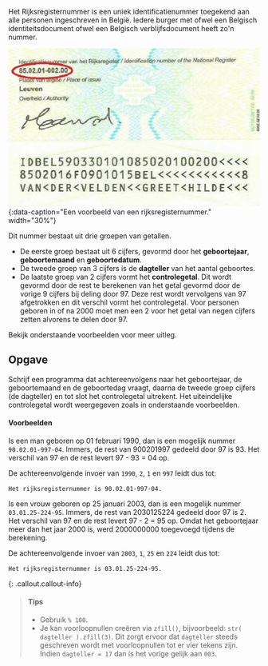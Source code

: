 Het Rijksregisternummer is een uniek identificatienummer toegekend aan alle personen ingeschreven in België. Iedere burger met ofwel een Belgisch identiteitsdocument ofwel een Belgisch verblijfsdocument heeft zo'n nummer.

![Een voorbeeld van een rijksregisternummer.](media/rijksregisternummer.jpg "Een voorbeeld van een rijksregisternummer."){:data-caption="Een voorbeeld van een rijksregisternummer." width="30%"}

Dit nummer bestaat uit drie groepen van getallen.
- De eerste groep bestaat uit 6 cijfers, gevormd door het **geboortejaar**, **geboortemaand** en **geboortedatum**.
- De tweede groep van 3 cijfers is de **dagteller** van het aantal geboortes.
- De laatste groep van 2 cijfers vormt het **controlegetal**. Dit wordt gevormd door de rest te berekenen van het getal gevormd door de vorige 9 cijfers bij deling door 97. Deze rest wordt vervolgens van 97 afgetrokken en dit verschil vormt het controlegetal.
  Voor personen geboren in of na 2000 moet men een 2 voor het getal van negen cijfers zetten alvorens te delen door 97.

Bekijk onderstaande voorbeelden voor meer uitleg.

## Opgave
Schrijf een programma dat achtereenvolgens naar het geboortejaar, de geboortemaand en de geboortedag vraagt, daarna de tweede groep cijfers (de dagteller) en tot slot het controlegetal uitrekent. Het uiteindelijke controlegetal wordt weergegeven zoals in onderstaande voorbeelden.

#### Voorbeelden
Is een man geboren op 01 februari 1990, dan is een mogelijk nummer `90.02.01-997-04`. Immers, de rest van 900201997 gedeeld door 97 is 93. Het verschil van 97 en de rest levert 97 - 93 = 04 op. 

De achtereenvolgende invoer van `1990`, `2`, `1` en `997` leidt dus tot:
```
Het rijksregisternummer is 90.02.01-997-04.
```

Is een vrouw geboren op 25 januari 2003, dan is een mogelijk nummer `03.01.25-224-95`. Immers, de rest van 2030125224 gedeeld door 97 is 2. Het verschil van 97 en de rest levert 97 - 2 = 95 op. Omdat het geboortejaar meer dan het jaar 2000 is, werd 2000000000 toegevoegd tijdens de berekening.

De achtereenvolgende invoer van `2003`, `1`, `25` en `224` leidt dus tot:
```
Het rijksregisternummer is 03.01.25-224-95.
```

{: .callout.callout-info}
> #### Tips
> - Gebruik `% 100`.
> - Je kan voorloopnullen creëren via `zfill()`, bijvoorbeeld: `str( dagteller ).zfill(3)`. Dit zorgt ervoor dat `dagteller` steeds geschreven wordt met voorloopnullen tot er vier tekens zijn. Indien `dagteller = 17` dan is het vorige gelijk aan `003`.


